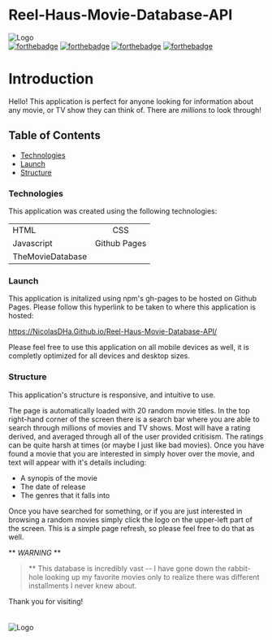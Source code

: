 # Reel-Haus-Movie-Database-API

![Logo](https://i.ibb.co/WyRPw1K/Reel-Haus.png)<br>
[![forthebadge](https://forthebadge.com/images/badges/made-with-javascript.svg)](https://forthebadge.com)
[![forthebadge](https://forthebadge.com/images/badges/uses-css.svg)](https://forthebadge.com)
[![forthebadge](https://forthebadge.com/images/badges/uses-html.svg)](https://forthebadge.com)
[![forthebadge](https://forthebadge.com/images/badges/60-percent-of-the-time-works-every-time.svg)](https://forthebadge.com)


# Introduction
Hello! This application is perfect for anyone looking for information about any movie, or TV show they can think of. There are *millions* to look through!



## Table of Contents
  * <a href= https://github.com/Nicolasdha/Reel-Haus-Movie-Database-API#Technologies>Technologies</a>
  * <a href= https://github.com/Nicolasdha/Reel-Haus-Movie-Database-API#Launch>Launch</a>
  * <a href= https://github.com/Nicolasdha/Reel-Haus-Movie-Database-API#Structure> Structure</a>
  
    
### Technologies
This application was created using the following technologies:


|              |              |
| :----------- | :------------: |
|    HTML     |   CSS|
| Javascript|   Github Pages |
|TheMovieDatabase| |



### Launch

 This application is initalized using npm's gh-pages to be hosted on Github Pages. Please follow this hyperlink to be taken to where this application is hosted:
 
 <a href= https://nicolasdha.github.io/Reel-Haus-Movie-Database-API/>https://NicolasDHa.Github.io/Reel-Haus-Movie-Database-API/</a>

Please feel free to use this application on all mobile devices as well, it is completly optimized for all devices and desktop sizes.



### Structure

This application's structure is responsive, and intuitive to use.

The page is automatically loaded with 20 random movie titles. In the top right-hand corner of the screen there is a search bar where you are able to search through millions of movies and TV shows.
Most will have a rating derived, and averaged through all of the user provided critisism. The ratings can be quite harsh at times (or maybe I just like bad movies). Once you have found a movie
that you are interested in simply hover over the movie, and text will appear with it's details including:

* A synopis of the movie
* The date of release
* The genres that it falls into


Once you have searched for something, or if you are just interested in browsing a random movies simply click the logo on the upper-left part of the screen. This is a simple page refresh, so please
feel free to do that as well.<br>

** *WARNING* **
>  ** This database is incredibly vast -- I have gone down the rabbit-hole looking up my favorite movies only to realize there was different installments I never knew about.


Thank you for visiting! <br><br><br>
![Logo](https://i.ibb.co/nr2trL4/Screen-Shot-2020-09-08-at-4-20-44-PM.png)
